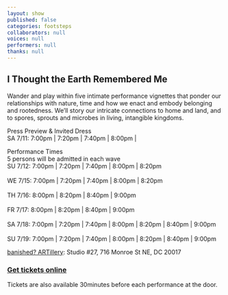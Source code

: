 ```yaml
---
layout: show
published: false
categories: footsteps
collaborators: null
voices: null
performers: null
thanks: null
---
```


## I Thought the Earth Remembered Me

Wander and play within five intimate performance vignettes that ponder our relationships with nature, time and how we enact and embody belonging and rootedness. We’ll story our intricate connections to home and land, and to spores, sprouts and microbes in living, intangible kingdoms.

Press Preview & Invited Dress
<br> SA 7/11: 7:00pm | 7:20pm | 7:40pm | 8:00pm |

Performance Times
<br> 5 persons will be admitted in each wave 
<br> SU 7/12:  7:00pm | 7:20pm | 7:40pm | 8:00pm | 8:20pm  
<br> WE 7/15: 7:00pm | 7:20pm | 7:40pm | 8:00pm | 8:20pm  
<br> TH 7/16:  8:00pm | 8:20pm | 8:40pm | 9:00pm  
<br> FR 7/17:  8:00pm | 8:20pm | 8:40pm | 9:00pm  
<br> SA 7/18:  7:00pm | 7:20pm | 7:40pm | 8:00pm | 8:20pm | 8:40pm | 9:00pm  
<br> SU 7/19:  7:00pm | 7:20pm | 7:40pm | 8:00pm | 8:20pm | 8:40pm | 9:00pm

 [banished? ARTillery]( https://goo.gl/maps/GH5f8): Studio #27, 716 Monroe St NE, DC 20017

### [Get tickets online](https://www.capitalfringe.org/events/563-i-thought-the-earth-remembered-me)

Tickets are also available 30minutes before each performance at the door.